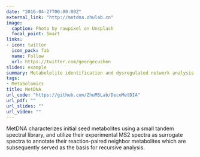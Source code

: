```yaml
---
date: "2016-04-27T00:00:00Z"
external_link: "http://metdna.zhulab.cn"
image:
  caption: Photo by rawpixel on Unsplash
  focal_point: Smart
links:
- icon: twitter
  icon_pack: fab
  name: Follow
  url: https://twitter.com/georgecushen
slides: example
summary: Metabololite identification and dysregulated network analysis.
tags:
- Metabolomics
title: MetDNA
url_code: "https://github.com/ZhuMSLab/DecoMetDIA"
url_pdf: ""
url_slides: ""
url_video: ""
---
```


MetDNA characterizes initial seed metabolites using a small tandem spectral library, and utilize their experimental MS2 spectra as surrogate spectra to annotate their reaction-paired neighbor metabolites which are subsequently served as the basis for recursive analysis.